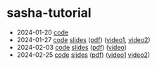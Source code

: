 # sasha-tutorial
* 2024-01-20 [code](/2024-01-20/)
* 2024-01-27 [code](/2024-01-27/) [slides](https://docs.google.com/presentation/d/1ZU1S-ZhoI_-bXazIfg6JkOwQXDx_djzdLavJxFDFiK8/view) ([pdf](/2024-01-27/sasha-2024-01-27.pdf)) ([video1](https://www.youtube.com/watch?v=1I3-ND-VoUE), [video2](https://www.youtube.com/watch?v=Sbc8VGAE_xo))
* 2024-02-03 [code](/2024-02-03/) [slides](https://docs.google.com/presentation/d/1thINXRRLwl9bR6Xm4dQDM6bMMBishLQkRVXrVdLk3rc/view) ([pdf](/2024-02-03/sasha-2024-02-03.pdf)) ([video](https://www.youtube.com/watch?v=PT_cM0Camxs))
* 2024-02-25 [code](/2024-02-25/) [slides](https://docs.google.com/presentation/d/156DYQYw2F-hF58pjns9EaldSmho9-wCD0cHHbJDKVsc/view) ([pdf](/2024-02-25/sasha-2024-02-25.pdf)) ([video1](https://www.youtube.com/watch?v=BwKSFlY7wdU) [video2](https://www.youtube.com/watch?v=lvkeqCnjQhM))
